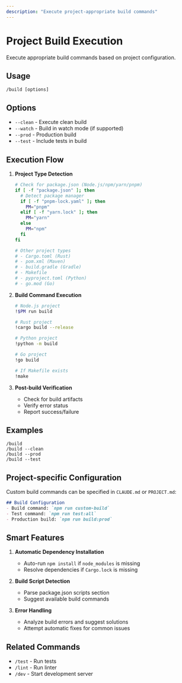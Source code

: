 ```yaml
---
description: "Execute project-appropriate build commands"
---
```


# Project Build Execution

Execute appropriate build commands based on project configuration.

## Usage

```
/build [options]
```

## Options

- `--clean` - Execute clean build
- `--watch` - Build in watch mode (if supported)
- `--prod` - Production build
- `--test` - Include tests in build

## Execution Flow

1. **Project Type Detection**
   ```bash
   # Check for package.json (Node.js/npm/yarn/pnpm)
   if [ -f "package.json" ]; then
     # Detect package manager
     if [ -f "pnpm-lock.yaml" ]; then
       PM="pnpm"
     elif [ -f "yarn.lock" ]; then
       PM="yarn"
     else
       PM="npm"
     fi
   fi
   
   # Other project types
   # - Cargo.toml (Rust)
   # - pom.xml (Maven)
   # - build.gradle (Gradle)
   # - Makefile
   # - pyproject.toml (Python)
   # - go.mod (Go)
   ```

2. **Build Command Execution**
   ```bash
   # Node.js project
   !$PM run build
   
   # Rust project
   !cargo build --release
   
   # Python project
   !python -m build
   
   # Go project
   !go build
   
   # If Makefile exists
   !make
   ```

3. **Post-build Verification**
   - Check for build artifacts
   - Verify error status
   - Report success/failure

## Examples

```
/build
/build --clean
/build --prod
/build --test
```

## Project-specific Configuration

Custom build commands can be specified in `CLAUDE.md` or `PROJECT.md`:

```markdown
## Build Configuration
- Build command: `npm run custom-build`
- Test command: `npm run test:all`
- Production build: `npm run build:prod`
```

## Smart Features

1. **Automatic Dependency Installation**
   - Auto-run `npm install` if `node_modules` is missing
   - Resolve dependencies if `Cargo.lock` is missing

2. **Build Script Detection**
   - Parse package.json scripts section
   - Suggest available build commands

3. **Error Handling**
   - Analyze build errors and suggest solutions
   - Attempt automatic fixes for common issues

## Related Commands

- `/test` - Run tests
- `/lint` - Run linter
- `/dev` - Start development server